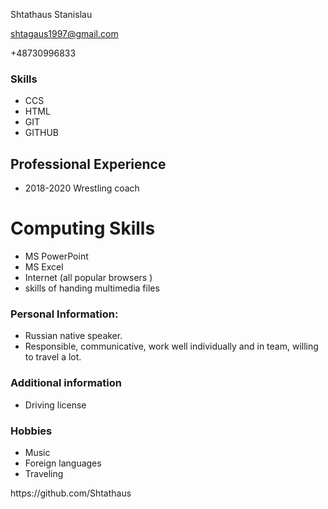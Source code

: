 <!DOCTYPE html>
<html lang="en">
 <head>
<link type="text/css" rel="stylesheet" href="style.css"/>
<title>
<b>cv</b>
</title>
</head>
<body>
<div id="header">
<p id="name">Shtathaus Stanislau</p>
         <a href="mailto:shtagaus1997@gmail.com" target="_blank"><p id="email">shtagaus1997@gmail.com</p></a>
         <p id="contact">+48730996833</p>
     </div>
     <div class="left">
     </div>
     <div class="right">
            <h3>Skills</h3>
            <ul>
                <li>CCS</li>
                <li>HTML</li>
                <li>GIT</li>
                <li>GITHUB</li></ul>
            <h2>Professional Experience</h2>
            <ul>
                <li>2018-2020 Wrestling coach</li>
               </ul>
            <h1>Computing Skills</h1>
                 <ul>
                    <li> MS PowerPoint</li>
                     <li>MS Excel</li>
                     <li>Internet (all popular browsers )</li>
                     <li>skills of handing multimedia files</li>
               </ul>
            <h3>Personal Information:</h3>
            <ul>
                <li>Russian native speaker.</li>
                <li>Responsible, communicative, work well individually and in team, willing to travel a lot. </li>
            </ul>
            <h3>Additional information</h3>
            <ul>
                <li>Driving license</li>
            </ul>
            <h3>Hobbies</h3>
            <ul>
            <li>Music</li>
            <li>Foreign languages</li>
            <li>Traveling</li>
            </ul>
     </div>
     <div id="footer">https://github.com/Shtathaus</div>
    </body>
</html>
